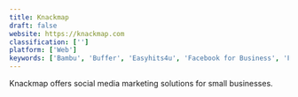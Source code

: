```yaml
---
title: Knackmap
draft: false 
website: https://knackmap.com
classification: ['']
platform: ['Web']
keywords: ['Bambu', 'Buffer', 'Easyhits4u', 'Facebook for Business', 'Fomo', 'Frrole', 'Getspread.IT', 'Glow Machine', 'Mashshare', 'Olapic', 'Olay.io', 'PromoRepublic', 'RiteTag', 'Snapt.io', 'SocialPilot', 'TopicPulse', 'exitbar.io', 'paper.li']
---
```

Knackmap offers social media marketing solutions for small businesses.